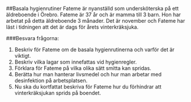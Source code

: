 ##Basala hygienrutiner
Fateme är nyanställd som undersköterska på ett äldreboende i Örebro. Fateme är 37 år och är mamma till 3 barn. Hon har arbetat på detta äldreboende 3 månader. Det är november och Fateme har läst i tidningen att det är dags för årets vinterkräksjuka.

###Besvara frågorna:

1. Beskriv för Fateme om de basala hygienrutinerna och varför det är viktigt.
2. Beskriv vilka lagar som innefattas vid hygienregler.
3. Förklara för Fateme på vilka olika sätt smitta kan spridas.
4. Berätta hur man hanterar livsmedel och hur man arbetar med desinfektion på arbetsplatsen.
5. Nu ska du kortfattat beskriva för Fateme hur du förhindrar att vinterkräksjukan sprids på boendet.
